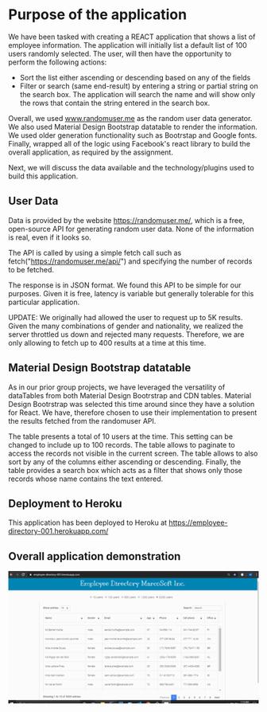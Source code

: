 # Purpose of the application

We have been tasked with creating a REACT application that shows a list of employee information.  The application will initially list a default list of 100 users randomly selected.  The user, will then have the opportunity to perform the following actions:

* Sort the list either ascending or descending based on any of the fields
* Filter or search (same end-result) by entering a string or partial string on the search box.  The application will search the name and will show only the rows that contain the string entered in the search box.

Overall, we used www.randomuser.me as the random user data generator.  We also used Material Design Bootstrap datatable to render the information.  We used older generation functionality such as Bootrstap and Google fonts.  Finally, wrapped all of the logic using Facebook's react library to build the overall application, as required by the assignment.

Next, we will discuss the data available and the technology/plugins used to build this application.

## User Data

Data is provided by the website https://randomuser.me/, which is a free, open-source API for generating random user data.  None of the information is real, even if it looks so.

The API is called by using a simple fetch call such as  fetch("https://randomuser.me/api/") and specifying the number of records to be fetched.

The response is in JSON format.  We found this API to be simple for our purposes.  Given it is free, latency is variable but generally tolerable for this particular application.

UPDATE:  We originally had allowed the user to request up to 5K results.  Given the many combinations of gender and nationality, we realized the server throttled us down and rejected many requests.  Therefore, we are only allowing to fetch up to 400 results at a time at this time.

##  Material Design Bootstrap datatable

As in our prior group projects, we have leveraged the versatility of dataTables from both Material Design Bootrstrap and CDN tables.  Material Design Bootrstrap was selected this time around since they have a solution for React.  We have, therefore chosen to use their implementation to present the results fetched from the randomuser API.

The table presents a total of 10 users at the time.  This setting can be changed to include up to 100 records.  The table allows to paginate to access the records not visible in the current screen.  The table allows to also sort by any of the columns either ascending or descending.  Finally, the table provides a search box which acts as a filter that shows only those records whose name contains the text entered.


##  Deployment to Heroku

This application has been deployed to Heroku at https://employee-directory-001.herokuapp.com/

##  Overall application demonstration

![GIF of input](./employee_directory.gif)
